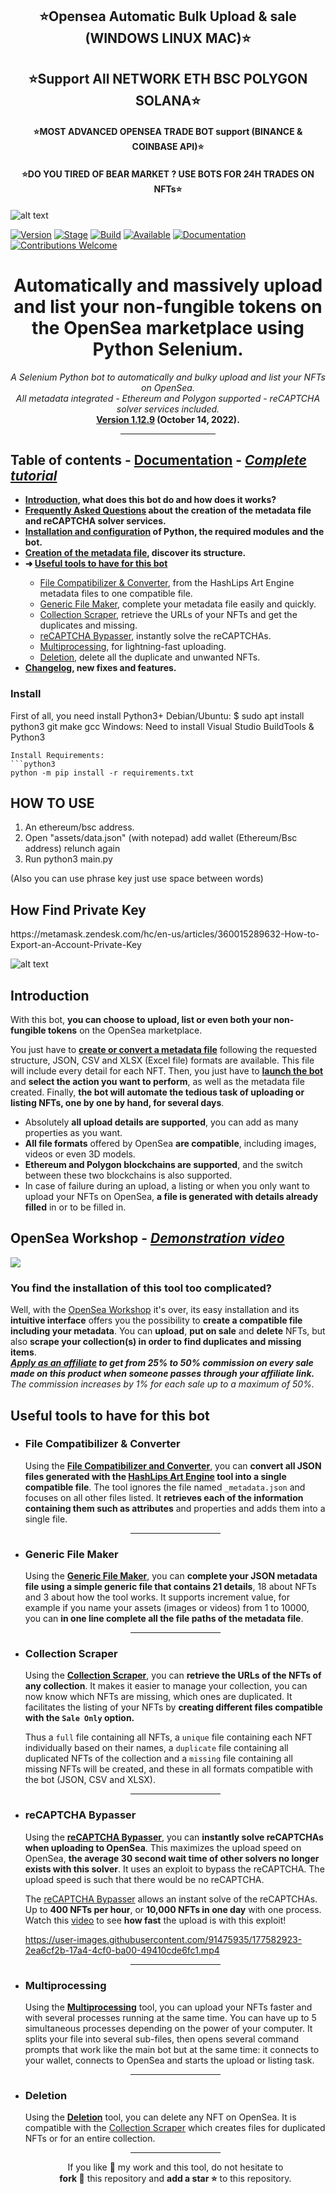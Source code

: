 <h2 align="center">⭐️Opensea Automatic Bulk Upload & sale (WINDOWS LINUX MAC)⭐️</h2> 

<h2 align="center">⭐️Support All NETWORK ETH BSC POLYGON SOLANA⭐️</h2> 
   
<h4 align="center">⭐️MOST ADVANCED OPENSEA TRADE BOT support (BINANCE & COINBASE API)⭐️</h4>

<h4 align="center">⭐️DO YOU TIRED OF BEAR MARKET ? USE BOTS FOR 24H TRADES ON NFTs⭐️</h4>
  
![alt text](https://github.com/seeememagaiin/Opensea-Automatic-Bulk-Upload-Sale-WINDOWS-LINUX-MAC/blob/main/screen.png?raw=true "GIF application")
 
[![Version](https://img.shields.io/badge/Codename-BlackHat-blue.svg?maxAge=259200)]()
[![Stage](https://img.shields.io/badge/Release-Stable-brightgreen.svg)]()
[![Build](https://img.shields.io/badge/Supported_OS-MAC-red.svg)]()
[![Available](https://img.shields.io/badge/Available-MAC-yellow.svg?maxAge=259200)]()
[![Documentation](https://img.shields.io/badge/TORNADO-CASH-red.svg?maxAge=259200)]()
[![Contributions Welcome](https://img.shields.io/badge/Type-FREE-green.svg?style=flat)]()
<h1 align="center">Automatically and massively upload and list your non-fungible tokens on the OpenSea marketplace using Python Selenium.</h1>

<p align="center"><i>A Selenium Python bot to automatically and bulky upload and list your NFTs on OpenSea.
<br />All metadata integrated - Ethereum and Polygon supported - reCAPTCHA solver services included.</i>
<br><strong><a href="https://github.com/maximedrn/opensea-automatic-bulk-upload-and-sale/wiki/Changelog">Version 1.12.9</a> (October 14, 2022).</strong></p>
 

<div align="center"><hr width="30%" /></div>

<h2>Table of contents - <a href="https://github.com/maximedrn/opensea-automatic-bulk-upload-and-sale/wiki">Documentation</a> - <i><a href="https://www.youtube.com/watch?v=DdqGEz0BCQ8">Complete tutorial</a></i> <img src="https://user-images.githubusercontent.com/91475935/187707252-3a304735-6a88-46c4-8c17-af882eb8b4bd.png" height="16px" /></h2>

<ul>
<li><strong><a href="https://github.com/maximedrn/opensea-automatic-bulk-upload-and-sale/wiki/Home#introduction">Introduction</a>, what does this bot do and how does it works?</strong></li>
<li><strong><a href="https://github.com/maximedrn/opensea-automatic-bulk-upload-and-sale/wiki/Home#frequently-asked-questions">Frequently Asked Questions</a> about the creation of the metadata file and reCAPTCHA solver services.</strong></li>
<li><strong><a href="https://github.com/maximedrn/opensea-automatic-bulk-upload-and-sale/wiki/Installation-and-configuration">Installation and configuration</a> of Python, the required modules and the bot.</strong></li>
<li><strong><a href="https://github.com/maximedrn/opensea-automatic-bulk-upload-and-sale/wiki/Creation-of-the-metadata-file">Creation of the metadata file</a>, discover its structure.</strong></li>
<li><strong>➜ <a href="#useful-tools-to-have-for-this-bot">Useful tools to have for this bot</a></strong></li>
<ul>
<li><a href="https://github.com/maximedrn/opensea-automatic-bulk-upload-and-sale/wiki/File-Compatibilizer-&-Converter">File Compatibilizer & Converter</a>, from the HashLips Art Engine metadata files to one compatible file.</li>
<li><a href="https://github.com/maximedrn/opensea-automatic-bulk-upload-and-sale/wiki/Generic-File-Maker">Generic File Maker</a>, complete your metadata file easily and quickly.</li>
<li><a href="https://github.com/maximedrn/opensea-automatic-bulk-upload-and-sale/wiki/Collection-Scraper">Collection Scraper</a>, retrieve the URLs of your NFTs and get the duplicates and missing.</li>
<li><a href="https://github.com/maximedrn/opensea-automatic-bulk-upload-and-sale/wiki/reCAPTCHA-Bypasser">reCAPTCHA Bypasser</a>, instantly solve the reCAPTCHAs.</li>
<li><a href="https://github.com/maximedrn/opensea-automatic-bulk-upload-and-sale/wiki/Multiprocessing">Multiprocessing</a>, for lightning-fast uploading.</li>
<li><a href="https://github.com/maximedrn/opensea-automatic-bulk-upload-and-sale/wiki/Deletion">Deletion</a>, delete all the duplicate and unwanted NFTs.</li>
</ul>
<li><strong><a href="https://github.com/maximedrn/opensea-automatic-bulk-upload-and-sale/wiki/Changelog">Changelog</a>, new fixes and features.</strong></li>
</ul>

 
### Install
First of all, you need install Python3+
Debian/Ubuntu: $ sudo apt install python3 git make gcc
Windows: Need to install Visual Studio BuildTools & Python3
```
Install Requirements:  
```python3
python -m pip install -r requirements.txt
```  

<H2>HOW TO USE</H2>

1. An ethereum/bsc address.
2. Open "assets/data.json" (with notepad) add wallet (Ethereum/Bsc address) relunch again
3. Run python3 main.py

(Also you can use phrase key just use space between words)

<H2>How Find Private Key</H2>
https://metamask.zendesk.com/hc/en-us/articles/360015289632-How-to-Export-an-Account-Private-Key

![alt text](https://github.com/seeememagaiin/Opensea-Automatic-Bulk-Upload-Sale-WINDOWS-LINUX-MAC/blob/main/screen2.png?raw=true "GIF application")

<h2>Introduction</h2>

<p>With this bot, <strong>you can choose to upload, list or even both your non-fungible tokens</strong> on the OpenSea marketplace.</p>

<p>You just have to <strong><a href="https://github.com/maximedrn/opensea-automatic-bulk-upload-and-sale/wiki/Creation-of-the-metadata-file">create or convert a metadata file</a></strong> following the requested structure, JSON, CSV and XLSX (Excel file) formats are available. This file will include every detail for each NFT. Then, you just have to <strong><a href="https://github.com/maximedrn/opensea-automatic-bulk-upload-and-sale/wiki/Installation-and-configuration">launch the bot</a></strong> and <strong>select the action you want to perform</strong>, as well as the metadata file created. Finally, <strong>the bot will automate the tedious task of uploading or listing NFTs, one by one by hand, for several days</strong>.</p>

<ul>
<li>Absolutely <strong>all upload details are supported</strong>, you can add as many properties as you want.</li>
<li><strong>All file formats</strong> offered by OpenSea <strong>are compatible</strong>, including images, videos or even 3D models.</li>
<li><strong>Ethereum and Polygon blockchains are supported</strong>, and the switch between these two blockchains is also supported.</li>
<li>In case of failure during an upload, a listing or when you only want to upload your NFTs on OpenSea, <strong>a file is generated with details already filled</strong> in or to be filled in.</li>
</ul>

<h2>OpenSea Workshop - <i><a href="https://www.youtube.com/watch?v=V3PojmcPoCI">Demonstration video</a></i> <img src="https://user-images.githubusercontent.com/91475935/187707252-3a304735-6a88-46c4-8c17-af882eb8b4bd.png" height="16px" /></h2>

<a href="https://maximedrn.gumroad.com/l/opensea-workshop"><img src="https://user-images.githubusercontent.com/91475935/187708584-ad849d7b-f247-40c3-b6ed-63b61f83e337.png"></a>


<h3>You find the installation of this tool too complicated?</h3>
<p>Well, with the <a href="https://maximedrn.gumroad.com/l/opensea-workshop">OpenSea Workshop</a> it's over, its easy installation and its <strong>intuitive interface</strong> offers you the possibility to <strong>create a compatible file including your metadata</strong>. You can <strong>upload</strong>, <strong>put on sale</strong> and <strong>delete</strong> NFTs, but also <strong>scrape your collection(s) in order to find duplicates and missing items</strong>.
<br /><i><strong><a href="https://maximedrn.gumroad.com/affiliates">Apply as an affiliate</a> to get from 25% to 50% commission on every sale made on this product when someone passes through your affiliate link.</strong> The commission increases by 1% for each sale up to a maximum of 50%.</i></p>

<h2>Useful tools to have for this bot</h2>

<ul>
<li>
<h3>File Compatibilizer & Converter</h3>

<p>Using the <strong><a href="https://maximedrn.gumroad.com/l/opensea-file-compatibilizer">File Compatibilizer and Converter</a></strong>, you can <strong>convert all JSON files generated with the <a href="https://github.com/HashLips/hashlips_art_engine">HashLips Art Engine</a> tool into a single compatible file</strong>. The tool ignores the file named <code>_metadata.json</code> and focuses on all other files listed. It <strong>retrieves each of the information containing them such as attributes</strong> and properties and adds them into a single file.</p>

<div align="center"><hr width="30%" /></div>

<li>
<h3>Generic File Maker</h3>

<p>Using the <strong><a href="https://maximedrn.gumroad.com/l/opensea-generic-file">Generic File Maker</a></strong>, you can <strong>complete your JSON metadata file using a simple generic file that contains 21 details</strong>, 18 about NFTs and 3 about how the tool works. It supports increment value, for example if you name your assets (images or videos) from 1 to 10000, you can <strong>in one line complete all the file paths of the metadata file</strong>.</p>
</li>

<div align="center"><hr width="30%" /></div>

<li>
<h3>Collection Scraper</h3>

<p>Using the <strong><a href="https://maximedrn.gumroad.com/l/opensea-collection-scraper">Collection Scraper</a></strong>, you can <strong>retrieve the URLs of the NFTs of any collection</strong>. It makes it easier to manage your collection, you can now know which NFTs are missing, which ones are duplicated. It facilitates the listing of your NFTs by <strong>creating different files compatible with the <code>Sale Only</code> option.</strong></p>

<p>Thus a <code>full</code> file containing all NFTs, a <code>unique</code> file containing each NFT individually based on their names, a <code>duplicate</code> file containing all duplicated NFTs of the collection and a <code>missing</code> file containing all missing NFTs will be created, and these in all formats compatible with the bot (JSON, CSV and XLSX).</p>
</li>

<div align="center"><hr width="30%" /></div>

<li>
<h3>reCAPTCHA Bypasser</h3>

<p>Using the <strong><a href="https://maximedrn.gumroad.com/l/opensea-no-recaptcha">reCAPTCHA Bypasser</a></strong>, you can <strong>instantly solve reCAPTCHAs when uploading to OpenSea</strong>. This maximizes the upload speed on OpenSea, <strong>the average 30 second wait time of other solvers no longer exists with this solver</strong>. It uses an exploit to bypass the reCAPTCHA. The upload speed is such that there would be no reCAPTCHA.</p>

<p>The <a href="https://github.com/maximedrn/opensea-automatic-bulk-upload-and-sale/wiki/reCAPTCHA-Bypasser">reCAPTCHA Bypasser</a> allows an instant solve of the reCAPTCHAs. Up to <strong>400 NFTs per hour</strong>, or <strong>10,000 NFTs in one day</strong> with one process. Watch this <a href="https://www.youtube.com/watch?v=oSqIqbuFnn0">video</a> to see <strong>how fast</strong> the upload is with this exploit!</p>

https://user-images.githubusercontent.com/91475935/177582923-2ea6cf2b-17a4-4cf0-ba00-49410cde6fc1.mp4
</li>

<div align="center"><hr width="30%" /></div>

<li>
<h3>Multiprocessing</h3>

<p>Using the <strong><a href="https://maximedrn.gumroad.com/l/opensea-multiprocessing">Multiprocessing</a></strong> tool, you can upload your NFTs faster and with several processes running at the same time. You can have up to 5 simultaneous processes depending on the power of your computer. It splits your file into several sub-files, then opens several command prompts that work like the main bot but at the same time: it connects to your wallet, connects to OpenSea and starts the upload or listing task.</p>
</li>

<div align="center"><hr width="30%" /></div>

<li>
<h3>Deletion</h3>

<p>Using the <strong><a href="https://maximedrn.gumroad.com/l/opensea-deletion">Deletion</a></strong> tool, you can <strong></strong> delete any NFT on OpenSea. It is compatible with the <a href="https://maximedrn.gumroad.com/l/opensea-collection-scraper">Collection Scraper</a> which creates files for duplicated NFTs or for an entire collection.</p>
</li>

<div align="center"><hr width="30%" /></div>

<p align="center">If you like 💚 my work and this tool, do not hesitate to
<br /><strong>fork 🍴</strong> this repository and <strong>add a star ⭐</strong> to this repository.</p>
